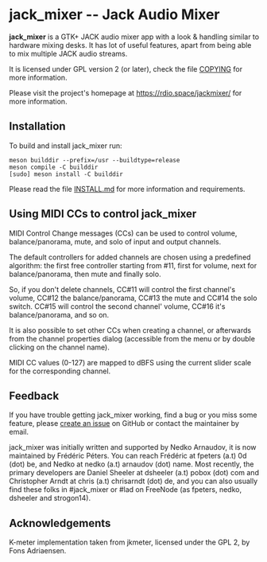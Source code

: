 jack_mixer -- Jack Audio Mixer
==============================

**jack_mixer** is a GTK+ JACK audio mixer app with a look & handling similar to
hardware mixing desks. It has lot of useful features, apart from being able to
mix multiple JACK audio streams.

It is licensed under GPL version 2 (or later), check the file [COPYING] for
more information.

Please visit the project's homepage at https://rdio.space/jackmixer/ for more
information.


## Installation

To build and install jack_mixer run:

```console
meson builddir --prefix=/usr --buildtype=release
meson compile -C builddir
[sudo] meson install -C builddir
```

Please read the file [INSTALL.md] for more information and requirements.


## Using MIDI CCs to control jack_mixer

MIDI Control Change messages (CCs) can be used to control volume,
balance/panorama, mute, and solo of input and output channels.

The default controllers for added channels are chosen using a predefined
algorithm: the first free controller starting from #11, first for volume, next
for balance/panorama, then mute and finally solo.

So, if you don't delete channels, CC#11 will control the first channel's
volume, CC#12 the balance/panorama, CC#13 the mute and CC#14 the solo switch.
CC#15 will control the second channel' volume, CC#16 it's balance/panorama, and
so on.

It is also possible to set other CCs when creating a channel, or afterwards
from the channel properties dialog (accessible from the menu or by double
clicking on the channel name).

MIDI CC values (0-127) are mapped to dBFS using the current slider scale for
the corresponding channel.


## Feedback

If you have trouble getting jack_mixer working, find a bug or you miss some
feature, please [create an issue] on GitHub or contact the maintainer by email.

jack_mixer was initially written and supported by Nedko Arnaudov, it is now
maintained by Frédéric Péters. You can reach Frédéric at fpeters (a.t) 0d (dot)
be, and Nedko at nedko (a.t) arnaudov (dot) name. Most recently, the primary
developers are Daniel Sheeler at dsheeler (a.t) pobox (dot) com and Christopher
Arndt at chris (a.t) chrisarndt (dot) de, and you can also usually find these
folks in #jack_mixer or #lad on FreeNode (as fpeters, nedko, dsheeler and
strogon14).


## Acknowledgements

K-meter implementation taken from jkmeter, licensed under
the GPL 2, by Fons Adriaensen.

[COPYING]: ./COPYING
[INSTALL.md]: ./INSTALL.md
[create an issue]: https://github.com/jack-mixer/jack_mixer/issues
